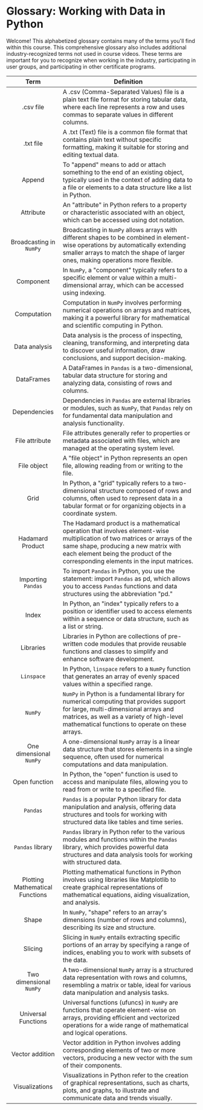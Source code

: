 # Glossary: Working with Data in Python

Welcome! This alphabetized glossary contains many of the terms you'll find within this course. This comprehensive glossary also includes additional industry-recognized terms not used in course videos. These terms are important for you to recognize when working in the industry, participating in user groups, and participating in other certificate programs.

|              Term               | Definition                                                                                                                                                                                                                                              |
|:-------------------------------:|---------------------------------------------------------------------------------------------------------------------------------------------------------------------------------------------------------------------------------------------------------|
|            .csv file            | A .csv (Comma-Separated Values) file is a plain text file format for storing tabular data, where each line represents a row and uses commas to separate values in different columns.                                                                    |
|            .txt file            | A .txt (Text) file is a common file format that contains plain text without specific formatting, making it suitable for storing and editing textual data.                                                                                               |
|             Append              | To "append" means to add or attach something to the end of an existing object, typically used in the context of adding data to a file or elements to a data structure like a list in Python.                                                            |
|            Attribute            | An "attribute" in Python refers to a property or characteristic associated with an object, which can be accessed using dot notation.                                                                                                                    |
|     Broadcasting in `NumPy`     | Broadcasting in `NumPy` allows arrays with different shapes to be combined in element-wise operations by automatically extending smaller arrays to match the shape of larger ones, making operations more flexible.                                     |
|            Component            | In `NumPy`, a "component" typically refers to a specific element or value within a multi-dimensional array, which can be accessed using indexing.                                                                                                       |
|           Computation           | Computation in `NumPy` involves performing numerical operations on arrays and matrices, making it a powerful library for mathematical and scientific computing in Python.                                                                               |
|          Data analysis          | Data analysis is the process of inspecting, cleaning, transforming, and interpreting data to discover useful information, draw conclusions, and support decision-making.                                                                                |
|           DataFrames            | A DataFrames in `Pandas` is a two-dimensional, tabular data structure for storing and analyzing data, consisting of rows and columns.                                                                                                                   |
|          Dependencies           | Dependencies in `Pandas` are external libraries or modules, such as `NumPy`, that `Pandas` rely on for fundamental data manipulation and analysis functionality.                                                                                        |
|         File attribute          | File attributes generally refer to properties or metadata associated with files, which are managed at the operating system level.                                                                                                                       |
|           File object           | A "file object" in Python represents an open file, allowing reading from or writing to the file.                                                                                                                                                        |
|              Grid               | In Python, a "grid" typically refers to a two-dimensional structure composed of rows and columns, often used to represent data in a tabular format or for organizing objects in a coordinate system.                                                    |
|        Hadamard Product         | The Hadamard product is a mathematical operation that involves element-wise multiplication of two matrices or arrays of the same shape, producing a new matrix with each element being the product of the corresponding elements in the input matrices. |
|       Importing `Pandas`        | To import `Pandas` in Python, you use the statement: import `Pandas` as pd, which allows you to access `Pandas` functions and data structures using the abbreviation "pd."                                                                              |
|              Index              | In Python, an "index" typically refers to a position or identifier used to access elements within a sequence or data structure, such as a list or string.                                                                                               |
|            Libraries            | Libraries in Python are collections of pre-written code modules that provide reusable functions and classes to simplify and enhance software development.                                                                                               |
|           `Linspace`            | In Python, `linspace` refers to a `NumPy` function that generates an array of evenly spaced values within a specified range.                                                                                                                            |
|             `NumPy`             | `NumPy` in Python is a fundamental library for numerical computing that provides support for large, multi-dimensional arrays and matrices, as well as a variety of high-level mathematical functions to operate on these arrays.                        |
|     One dimensional `NumPy`     | A one-dimensional `NumPy` array is a linear data structure that stores elements in a single sequence, often used for numerical computations and data manipulation.                                                                                      |
|          Open function          | In Python, the "open" function is used to access and manipulate files, allowing you to read from or write to a specified file.                                                                                                                          |
|            `Pandas`             | `Pandas` is a popular Python library for data manipulation and analysis, offering data structures and tools for working with structured data like tables and time series.                                                                               |
|        `Pandas` library         | `Pandas` library in Python refer to the various modules and functions within the `Pandas` library, which provides powerful data structures and data analysis tools for working with structured data.                                                    |
| Plotting Mathematical Functions | Plotting mathematical functions in Python involves using libraries like Matplotlib to create graphical representations of mathematical equations, aiding visualization, and analysis.                                                                   |
|              Shape              | In `NumPy`, "shape" refers to an array's dimensions (number of rows and columns), describing its size and structure.                                                                                                                                    |
|             Slicing             | Slicing in `NumPy` entails extracting specific portions of an array by specifying a range of indices, enabling you to work with subsets of the data.                                                                                                    |
|     Two dimensional `NumPy`     | A two-dimensional `NumPy` array is a structured data representation with rows and columns, resembling a matrix or table, ideal for various data manipulation and analysis tasks.                                                                        |
|       Universal Functions       | Universal functions (ufuncs) in `NumPy` are functions that operate element-wise on arrays, providing efficient and vectorized operations for a wide range of mathematical and logical operations.                                                       |
|         Vector addition         | Vector addition in Python involves adding corresponding elements of two or more vectors, producing a new vector with the sum of their components.                                                                                                       |
|         Visualizations          | Visualizations in Python refer to the creation of graphical representations, such as charts, plots, and graphs, to illustrate and communicate data and trends visually.                                                                                 |